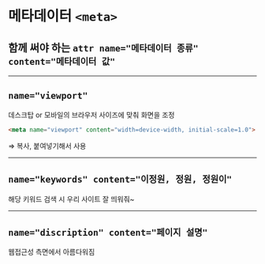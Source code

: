 # 메타데이터 `<meta>`

## 함께 써야 하는 `attr name="메타데이터 종류" content="메타데이터 값"`

---

## `name="viewport"`

데스크탑 or 모바일의 브라우저 사이즈에 맞춰 화면을 조정

```html
<meta name="viewport" content="width=device-width, initial-scale=1.0">
```

⇒ 복사, 붙여넣기해서 사용

---

## `name="keywords" content="이정원, 정원, 정원이"`

해당 키워드 검색 시 우리 사이트 잘 띄워줘~

---

## `name="discription" content="페이지 설명"`

웹접근성 측면에서 아름다워짐
